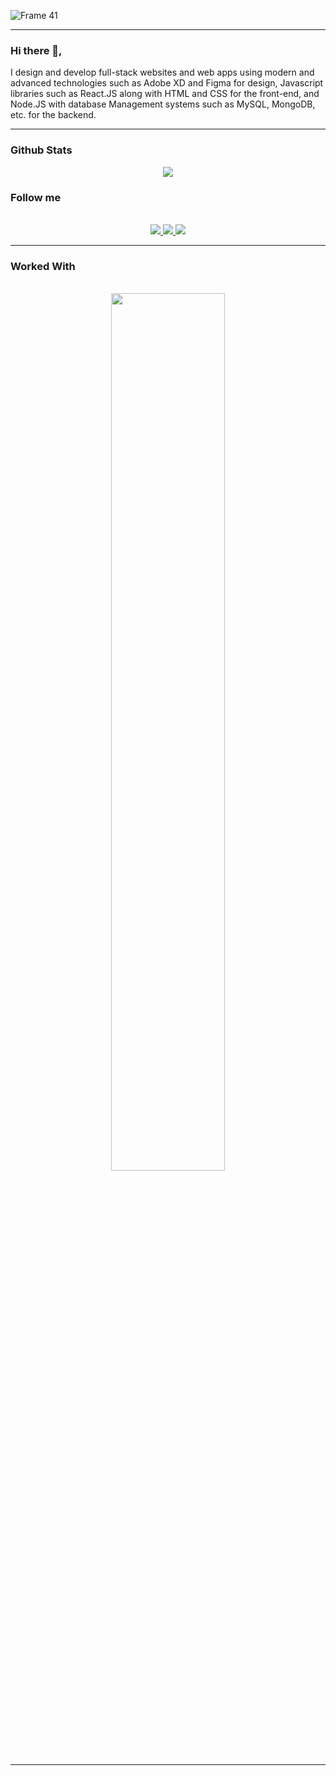 
![Frame 41](https://user-images.githubusercontent.com/84118928/172309071-7491f936-7a97-47be-b813-9e40554c6162.png)

<hr />

### Hi there 👋,

I design and develop full-stack websites and web apps using modern and advanced technologies such as Adobe XD and Figma for design, Javascript libraries such as React.JS along with HTML and CSS for the front-end, and Node.JS with database Management systems such as MySQL, MongoDB, etc. for the backend.

<hr />


<h3>Github Stats</h3>
<div align="center" >
<img src="https://user-images.githubusercontent.com/84118928/172597932-cfff591c-bbe0-4e9f-b964-beea2477e3d1.png" />
     </div>

<h3>Follow me</h3>
<br />
<div style={{display:"flex",flexDirection:"row"}} align="center">
     <a href="https://www.instagram.com/prakashdsouza1/">
     <img src="https://user-images.githubusercontent.com/84118928/172316650-89aab5cc-ed1e-4d2d-8052-537f0b57a059.png" />
     </a>
          <a href="https://www.linkedin.com/in/prakash-dsouza-50570a228/">
      <img src="https://user-images.githubusercontent.com/84118928/172317358-2116017b-8ea6-4b16-a4b7-eb596a743865.png" />
          </a>
          <a href="https://twitter.com/Prakash83893080">
      <img src="https://user-images.githubusercontent.com/84118928/172317348-69d0bc51-1106-4c9d-bb53-1256685834f0.png" />
          </a>
</div>

<hr />

<h3>Worked With</h3>

<br />

<div align="center">
<img src="https://user-images.githubusercontent.com/84118928/172318199-8ba88954-cfa3-43e1-a55d-5804a4fd3cf9.png" width="60%" margin="auto"/>
     </div>

<hr />



